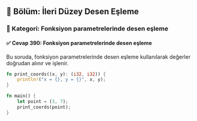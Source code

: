 ## 📘 Bölüm: İleri Düzey Desen Eşleme
### 🔹 Kategori: Fonksiyon parametrelerinde desen eşleme
#### ✅ Cevap 390: Fonksiyon parametrelerinde desen eşleme

Bu soruda, fonksiyon parametrelerinde desen eşleme kullanılarak değerler doğrudan alınır ve işlenir.

```rust
fn print_coords((x, y): (i32, i32)) {
    println!("x = {}, y = {}", x, y);
}

fn main() {
    let point = (3, 7);
    print_coords(point);
}
```
